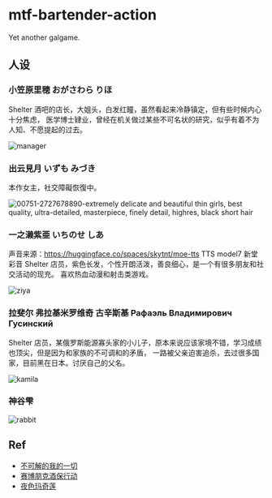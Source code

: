 # mtf-bartender-action

Yet another galgame.

## 人设

### 小笠原里穂 おがさわら りほ
Shelter 酒吧的店长，大姐头，白发红瞳，虽然看起来冷静镇定，但有些时候内心十分焦虑，
医学博士肄业，曾经在机关做过某些不可名状的研究，似乎有着不为人知、不愿提起的过去。

![manager](https://user-images.githubusercontent.com/2507027/221347671-18c015af-9d6b-4dda-8718-e9216e62638e.png)


### 出云見月 いずも みづき
本作女主，社交障礙恢復中。

![00751-2727678890-extremely delicate and beautiful thin girls, best quality, ultra-detailed, masterpiece, finely detail, highres, black short hair](https://user-images.githubusercontent.com/2507027/221355517-559a5f48-b6c5-4b8e-9f3b-57617e701422.png)


### 一之濑紫亜 いちのせ しあ
声音来源：https://huggingface.co/spaces/skytnt/moe-tts TTS model7 新堂彩音
Shelter 店员，紫色长发，个性开朗活泼，善良细心，是一个有很多朋友和社交活动的现充。
喜欢热血动漫和射击类游戏。

![ziya](https://user-images.githubusercontent.com/2507027/221347676-8ab7bccc-e8d9-4e04-88a0-1b67e22a11b7.png)


### 拉斐尔 弗拉基米罗维奇 古辛斯基 Рафаэль Владимирович Гусинский
Shelter 店员，某俄罗斯能源寡头家的小儿子，原本来说应该家境不错，学习成绩也顶尖，但是因为和家族的不可调和的矛盾，
一路被父亲迫害追杀，去过很多国家，目前黑在日本。讨厌自己的父名。

![kamila](https://user-images.githubusercontent.com/2507027/221355523-01f782c5-bedf-48a0-b594-fd4e5ecc5100.png)


### 神谷雫

![rabbit](https://user-images.githubusercontent.com/2507027/221347683-19c05937-d16e-4d5a-aefe-a28adc834a11.png)


## Ref

- [不可解的我的一切](https://manhua.dmzj.com/bukejiedewodeyiqie/77189.shtml#@page=1)
- [赛博朋克酒保行动](https://www.bilibili.com/video/BV1jW4y1G7ks)
- [夜色玛奇莲](http://www.shuxiu.cc/read/shidu.asp?bid=6262562)
 
